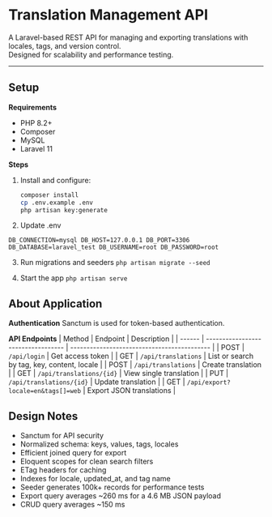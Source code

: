 # Translation Management API

A Laravel-based REST API for managing and exporting translations with locales, tags, and version control.  
Designed for scalability and performance testing.

---

## Setup

**Requirements**
- PHP 8.2+
- Composer
- MySQL
- Laravel 11

**Steps**

1. Install and configure:
   ```bash
   composer install
   cp .env.example .env
   php artisan key:generate

2. Update .env

`DB_CONNECTION=mysql
DB_HOST=127.0.0.1
DB_PORT=3306
DB_DATABASE=laravel_test
DB_USERNAME=root
DB_PASSWORD=root`

3. Run migrations and seeders
`php artisan migrate --seed`

4. Start the app
`php artisan serve`

## About Application

**Authentication**
Sanctum is used for token-based authentication.

**API Endpoints**
| Method | Endpoint                           | Description                                 |
| ------ | ---------------------------------- | ------------------------------------------- |
| POST   | `/api/login`                       | Get access token                            |
| GET    | `/api/translations`                | List or search by tag, key, content, locale |
| POST   | `/api/translations`                | Create translation                          |
| GET    | `/api/translations/{id}`           | View single translation                     |
| PUT    | `/api/translations/{id}`           | Update translation                          |
| GET    | `/api/export?locale=en&tags[]=web` | Export JSON translations                    |


## Design Notes
- Sanctum for API security
- Normalized schema: keys, values, tags, locales
- Efficient joined query for export
- Eloquent scopes for clean search filters
- ETag headers for caching
- Indexes for locale, updated_at, and tag name
- Seeder generates 100k+ records for performance tests
- Export query averages ~260 ms for a 4.6 MB JSON payload
- CRUD query averages ~150 ms
